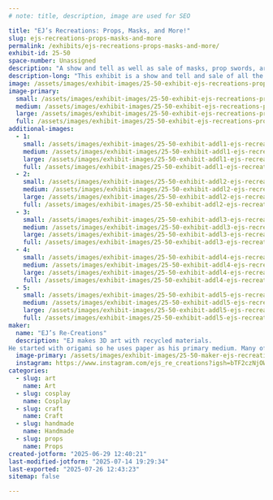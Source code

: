 ```yaml
---
# note: title, description, image are used for SEO

title: "EJ’s Recreations: Props, Masks, and More!"
slug: ejs-recreations-props-masks-and-more
permalink: /exhibits/ejs-recreations-props-masks-and-more/
exhibit-id: 25-50
space-number: Unassigned
description: "A show and tell as well as sale of masks, prop swords, art, and trinkets."
description-long: "This exhibit is a show and tell and sale of all the variations of art I have made over the years. This includes prop weapons, face masks, keychains, sculptures, and wall-hung pieces. All made form locally sourced recycled materials!"
image: /assets/images/exhibit-images/25-50-exhibit-ejs-recreations-props-masks-and-more-img-3616-large.jpeg
image-primary: 
  small: /assets/images/exhibit-images/25-50-exhibit-ejs-recreations-props-masks-and-more-img-3616-small.jpeg
  medium: /assets/images/exhibit-images/25-50-exhibit-ejs-recreations-props-masks-and-more-img-3616-medium.jpeg
  large: /assets/images/exhibit-images/25-50-exhibit-ejs-recreations-props-masks-and-more-img-3616-large.jpeg
  full: /assets/images/exhibit-images/25-50-exhibit-ejs-recreations-props-masks-and-more-img-3616-full.jpeg
additional-images: 
  - 1:
    small: /assets/images/exhibit-images/25-50-exhibit-addl1-ejs-recreations-props-masks-and-more-img-0922-small.jpeg
    medium: /assets/images/exhibit-images/25-50-exhibit-addl1-ejs-recreations-props-masks-and-more-img-0922-medium.jpeg
    large: /assets/images/exhibit-images/25-50-exhibit-addl1-ejs-recreations-props-masks-and-more-img-0922-large.jpeg
    full: /assets/images/exhibit-images/25-50-exhibit-addl1-ejs-recreations-props-masks-and-more-img-0922-full.jpeg
  - 2:
    small: /assets/images/exhibit-images/25-50-exhibit-addl2-ejs-recreations-props-masks-and-more-img-1498-small.jpeg
    medium: /assets/images/exhibit-images/25-50-exhibit-addl2-ejs-recreations-props-masks-and-more-img-1498-medium.jpeg
    large: /assets/images/exhibit-images/25-50-exhibit-addl2-ejs-recreations-props-masks-and-more-img-1498-large.jpeg
    full: /assets/images/exhibit-images/25-50-exhibit-addl2-ejs-recreations-props-masks-and-more-img-1498-full.jpeg
  - 3:
    small: /assets/images/exhibit-images/25-50-exhibit-addl3-ejs-recreations-props-masks-and-more-img-0926-small.jpeg
    medium: /assets/images/exhibit-images/25-50-exhibit-addl3-ejs-recreations-props-masks-and-more-img-0926-medium.jpeg
    large: /assets/images/exhibit-images/25-50-exhibit-addl3-ejs-recreations-props-masks-and-more-img-0926-large.jpeg
    full: /assets/images/exhibit-images/25-50-exhibit-addl3-ejs-recreations-props-masks-and-more-img-0926-full.jpeg
  - 4:
    small: /assets/images/exhibit-images/25-50-exhibit-addl4-ejs-recreations-props-masks-and-more-img-0785-small.jpeg
    medium: /assets/images/exhibit-images/25-50-exhibit-addl4-ejs-recreations-props-masks-and-more-img-0785-medium.jpeg
    large: /assets/images/exhibit-images/25-50-exhibit-addl4-ejs-recreations-props-masks-and-more-img-0785-large.jpeg
    full: /assets/images/exhibit-images/25-50-exhibit-addl4-ejs-recreations-props-masks-and-more-img-0785-full.jpeg
  - 5:
    small: /assets/images/exhibit-images/25-50-exhibit-addl5-ejs-recreations-props-masks-and-more-img-0748-small.jpeg
    medium: /assets/images/exhibit-images/25-50-exhibit-addl5-ejs-recreations-props-masks-and-more-img-0748-medium.jpeg
    large: /assets/images/exhibit-images/25-50-exhibit-addl5-ejs-recreations-props-masks-and-more-img-0748-large.jpeg
    full: /assets/images/exhibit-images/25-50-exhibit-addl5-ejs-recreations-props-masks-and-more-img-0748-full.jpeg
maker: 
  name: "EJ’s Re-Creations"
  description: "EJ makes 3D art with recycled materials.
He started with origami so he uses paper as his primary medium. Many of his works are inspired by Japanese culture and recent is beginning to expand his subject matter to other cultures as well as nature in order to expand and refine his art style."
  image-primary: /assets/images/exhibit-images/25-50-maker-ejs-recreations-props-masks-and-more-img-0750-5114-medium.jpeg
  instagram: https://www.instagram.com/ejs_re_creations?igsh=bTF2czNjOWFzcTg1&utm_source=qr
categories: 
  - slug: art
    name: Art
  - slug: cosplay
    name: Cosplay
  - slug: craft
    name: Craft
  - slug: handmade
    name: Handmade
  - slug: props
    name: Props
created-jotform: "2025-06-29 12:40:21"
last-modified-jotform: "2025-07-14 19:29:34"
last-exported: "2025-07-26 12:43:23"
sitemap: false

---
```


